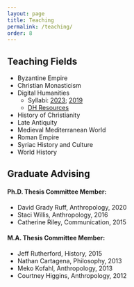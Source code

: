 ```yaml
---
layout: page
title: Teaching
permalink: /teaching/
order: 8
---
```



## Teaching Fields
 - Byzantine Empire
 - Christian Monasticism
 - Digital Humanities 
	- Syllabi: [2023](https://dlschwartz.github.io/2023aHIST630/); [2019](https://dlschwartz.github.io/2019cHIST630)
	- [DH Resources](https://dlschwartz.github.io/digital-history/)
 - History of Christianity
 - Late Antiquity
 - Medieval Mediterranean World
 - Roman Empire
 - Syriac History and Culture
 - World History




## Graduate Advising

#### Ph.D. Thesis Committee Member:
 - David Grady Ruff, Anthropology, 2020
 - Staci Willis, Anthropology, 2016  
 - Catherine Riley, Communication, 2015

#### M.A. Thesis Committee Member: 
 - Jeff Rutherford, History, 2015  
 - Nathan Cartagena, Philosophy, 2013  
 - Meko Kofahl, Anthropology, 2013  
 - Courtney Higgins, Anthropology, 2012  



[jekyll-organization]: https://github.com/jekyll
